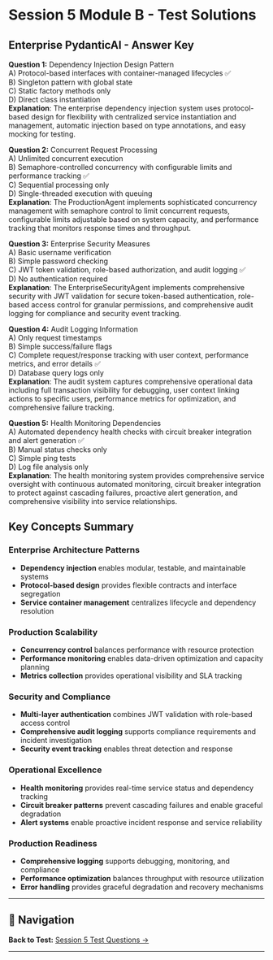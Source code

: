 # Session 5 Module B - Test Solutions

## Enterprise PydanticAI - Answer Key

**Question 1:** Dependency Injection Design Pattern  
A) Protocol-based interfaces with container-managed lifecycles ✅  
B) Singleton pattern with global state  
C) Static factory methods only  
D) Direct class instantiation  
**Explanation**: The enterprise dependency injection system uses protocol-based design for flexibility with centralized service instantiation and management, automatic injection based on type annotations, and easy mocking for testing.

**Question 2:** Concurrent Request Processing  
A) Unlimited concurrent execution  
B) Semaphore-controlled concurrency with configurable limits and performance tracking ✅  
C) Sequential processing only  
D) Single-threaded execution with queuing  
**Explanation**: The ProductionAgent implements sophisticated concurrency management with semaphore control to limit concurrent requests, configurable limits adjustable based on system capacity, and performance tracking that monitors response times and throughput.

**Question 3:** Enterprise Security Measures  
A) Basic username verification  
B) Simple password checking  
C) JWT token validation, role-based authorization, and audit logging ✅  
D) No authentication required  
**Explanation**: The EnterpriseSecurityAgent implements comprehensive security with JWT validation for secure token-based authentication, role-based access control for granular permissions, and comprehensive audit logging for compliance and security event tracking.

**Question 4:** Audit Logging Information  
A) Only request timestamps  
B) Simple success/failure flags  
C) Complete request/response tracking with user context, performance metrics, and error details ✅  
D) Database query logs only  
**Explanation**: The audit system captures comprehensive operational data including full transaction visibility for debugging, user context linking actions to specific users, performance metrics for optimization, and comprehensive failure tracking.

**Question 5:** Health Monitoring Dependencies  
A) Automated dependency health checks with circuit breaker integration and alert generation ✅  
B) Manual status checks only  
C) Simple ping tests  
D) Log file analysis only  
**Explanation**: The health monitoring system provides comprehensive service oversight with continuous automated monitoring, circuit breaker integration to protect against cascading failures, proactive alert generation, and comprehensive visibility into service relationships.

## Key Concepts Summary

### Enterprise Architecture Patterns  
- **Dependency injection** enables modular, testable, and maintainable systems  
- **Protocol-based design** provides flexible contracts and interface segregation  
- **Service container management** centralizes lifecycle and dependency resolution  

### Production Scalability  
- **Concurrency control** balances performance with resource protection  
- **Performance monitoring** enables data-driven optimization and capacity planning  
- **Metrics collection** provides operational visibility and SLA tracking  

### Security and Compliance  
- **Multi-layer authentication** combines JWT validation with role-based access control  
- **Comprehensive audit logging** supports compliance requirements and incident investigation  
- **Security event tracking** enables threat detection and response  

### Operational Excellence  
- **Health monitoring** provides real-time service status and dependency tracking  
- **Circuit breaker patterns** prevent cascading failures and enable graceful degradation  
- **Alert systems** enable proactive incident response and service reliability  

### Production Readiness  
- **Comprehensive logging** supports debugging, monitoring, and compliance  
- **Performance optimization** balances throughput with resource utilization  
- **Error handling** provides graceful degradation and recovery mechanisms

---

## 🧭 Navigation

**Back to Test:** [Session 5 Test Questions →](Session5_*.md#multiple-choice-test)

---
